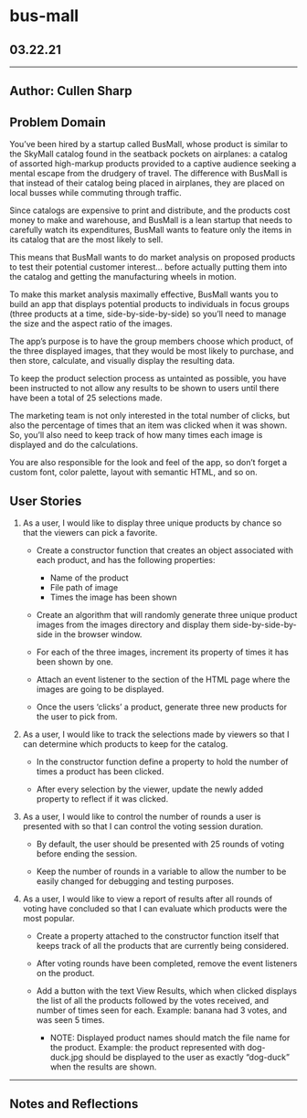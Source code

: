 # bus-mall

## 03.22.21

----

## Author: Cullen Sharp

## Problem Domain

You’ve been hired by a startup called BusMall, whose product is similar to the SkyMall catalog found in the seatback pockets on airplanes: a catalog of assorted high-markup products provided to a captive audience seeking a mental escape from the drudgery of travel. The difference with BusMall is that instead of their catalog being placed in airplanes, they are placed on local busses while commuting through traffic.

Since catalogs are expensive to print and distribute, and the products cost money to make and warehouse, and BusMall is a lean startup that needs to carefully watch its expenditures, BusMall wants to feature only the items in its catalog that are the most likely to sell.

This means that BusMall wants to do market analysis on proposed products to test their potential customer interest… before actually putting them into the catalog and getting the manufacturing wheels in motion.

To make this market analysis maximally effective, BusMall wants you to build an app that displays potential products to individuals in focus groups (three products at a time, side-by-side-by-side) so you’ll need to manage the size and the aspect ratio of the images.

The app’s purpose is to have the group members choose which product, of the three displayed images, that they would be most likely to purchase, and then store, calculate, and visually display the resulting data.

To keep the product selection process as untainted as possible, you have been instructed to not allow any results to be shown to users until there have been a total of 25 selections made.

The marketing team is not only interested in the total number of clicks, but also the percentage of times that an item was clicked when it was shown. So, you’ll also need to keep track of how many times each image is displayed and do the calculations.

You are also responsible for the look and feel of the app, so don’t forget a custom font, color palette, layout with semantic HTML, and so on.

## User Stories

1. As a user, I would like to display three unique products by chance so that the viewers can pick a favorite.
    - Create a constructor function that creates an object associated with each product, and has the following properties:
        - Name of the product
        - File path of image
        - Times the image has been shown

    - Create an algorithm that will randomly generate three unique product images from the images directory and display them side-by-side-by-side in the browser window.

    - For each of the three images, increment its property of times it has been shown by one.

    - Attach an event listener to the section of the HTML page where the images are going to be displayed.

    - Once the users ‘clicks’ a product, generate three new products for the 
    user to pick from.

2. As a user, I would like to track the selections made by viewers so that I can determine which products to keep for the catalog.

    - In the constructor function define a property to hold the number of times a product has been clicked.

    - After every selection by the viewer, update the newly added property to reflect if it was clicked.

3. As a user, I would like to control the number of rounds a user is presented with so that I can control the voting session duration.

    - By default, the user should be presented with 25 rounds of voting before ending the session.

    - Keep the number of rounds in a variable to allow the number to be easily changed for debugging and testing purposes.

4. As a user, I would like to view a report of results after all rounds of voting have concluded so that I can evaluate which products were the most popular.

    - Create a property attached to the constructor function itself that keeps track of all the products that are currently being considered.

    - After voting rounds have been completed, remove the event listeners on the product.

    - Add a button with the text View Results, which when clicked displays the list of all the products followed by the votes received, and number of times seen for each. Example: banana had 3 votes, and was seen 5 times.

        - NOTE: Displayed product names should match the file name for the product. Example: the product represented with dog-duck.jpg should be displayed to the user as exactly “dog-duck” when the results are shown.

----

## Notes and Reflections